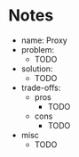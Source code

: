 # Notes

- name: Proxy
- problem:
  - TODO
- solution:
  - TODO
- trade-offs:
  - pros
    - TODO
  - cons
    - TODO
- misc
  - TODO
